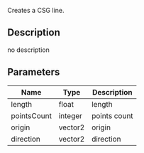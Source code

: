 Creates a CSG line.



## Description
no description
## Parameters

<table>
<thead>
	<tr>
		<th>Name</th>
		<th>Type</th>
		<th>Description</th>
	</tr>
</thead>
<tr>
	<td>length</td>
	<td><div class='bg-yellow-800 px-2 py-px text-white rounded-sm'>float</div></td>
	<td>length</td>
</tr>
<tr>
	<td>pointsCount</td>
	<td><div class='bg-orange-800 px-2 py-px text-white rounded-sm'>integer</div></td>
	<td>points count</td>
</tr>
<tr>
	<td>origin</td>
	<td><div class='bg-teal-800 px-2 py-px text-white rounded-sm'>vector2</div></td>
	<td>origin</td>
</tr>
<tr>
	<td>direction</td>
	<td><div class='bg-teal-800 px-2 py-px text-white rounded-sm'>vector2</div></td>
	<td>direction</td>
</tr>
</table>